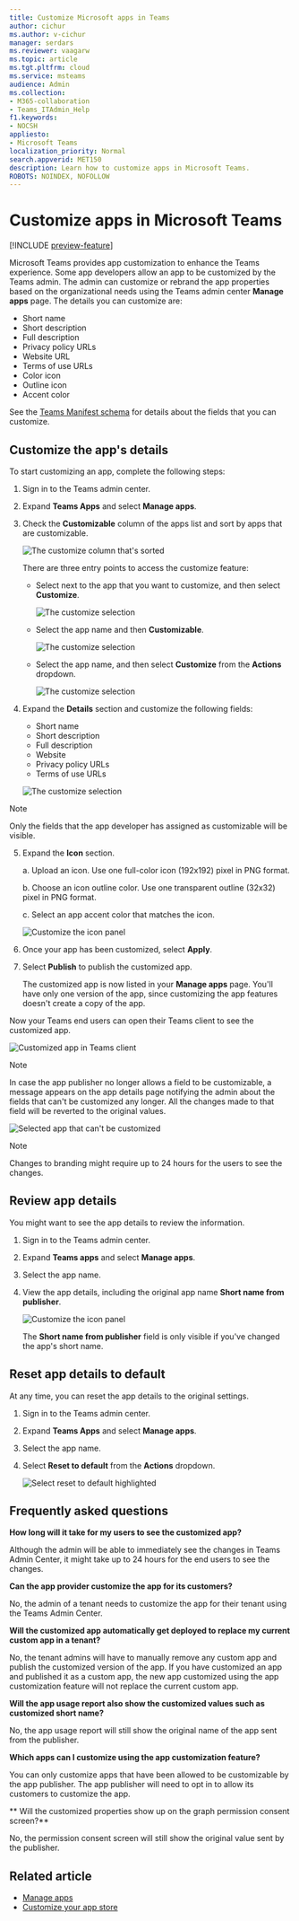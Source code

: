 ```yaml
---
title: Customize Microsoft apps in Teams
author: cichur
ms.author: v-cichur
manager: serdars
ms.reviewer: vaagarw
ms.topic: article
ms.tgt.pltfrm: cloud
ms.service: msteams
audience: Admin
ms.collection: 
- M365-collaboration
- Teams_ITAdmin_Help
f1.keywords:
- NOCSH
appliesto: 
- Microsoft Teams
localization_priority: Normal
search.appverid: MET150
description: Learn how to customize apps in Microsoft Teams. 
ROBOTS: NOINDEX, NOFOLLOW
---
```


# Customize apps in Microsoft Teams

[!INCLUDE [preview-feature](includes/preview-feature.md)]

 Microsoft Teams provides app customization to enhance the Teams experience. Some app developers allow an app to be customized by the Teams admin. The admin can customize or rebrand the app properties based on the organizational needs using the Teams admin center **Manage apps** page. The details you can customize are:

- Short name
- Short description
- Full description
- Privacy policy URLs
- Website URL
- Terms of use URLs
- Color icon
- Outline icon
- Accent color

See the [Teams Manifest schema](https://docs.microsoft.com/microsoftteams/platform/resources/schema/manifest-schema) for details about the fields that you can customize.

## Customize the app's details

To start customizing an app, complete the following steps:

1. Sign in to the Teams admin center.
2. Expand **Teams Apps** and select **Manage apps**.
3. Check the **Customizable** column of the apps list and sort by apps that are customizable.

   ![The customize column that's sorted](media/customize-column.png)

   There are three entry points to access the customize feature:

   - Select next to the app that you want to customize, and then select **Customize**.

     ![The customize selection](media/select-app-to-customize.png)

   - Select the app name and then **Customizable**.

     ![The customize selection](media/app-details-customizable.png)

   - Select the app name, and then select **Customize** from the **Actions** dropdown.

     ![The customize selection](media/customize-action-menu.png)

4. Expand the **Details** section and customize the following fields:

    - Short name
    - Short description
    - Full description
    - Website
    - Privacy policy URLs
    - Terms of use URLs

   ![The customize selection](media/customize-settings.png)

> [!Note]
> Only the fields that the app developer has assigned as customizable will be visible.

5. Expand the **Icon** section.

   a. Upload an icon. Use one full-color icon (192x192) pixel in PNG format.

   b. Choose an icon outline color. Use one transparent outline (32x32) pixel in PNG format.

   c. Select an app accent color that matches the icon.

    ![Customize the icon panel](media/customize-app-colors.png)

6. Once your app has been customized, select **Apply**.

7. Select **Publish** to publish the customized app.

   The customized app is now listed in your **Manage apps** page. You'll have only one version of the app, since customizing the app features doesn't create a copy of the app.

Now your Teams end users can open their Teams client to see the customized app.

   ![Customized app in Teams client](media/find-customized-app.png)

> [!Note]
> In case the app publisher no longer allows a field to be customizable, a message appears on the app details page notifying the admin about the fields that can't be customized any longer. All the changes made to that field will be reverted to the original values.

 ![Selected app that can't be customized](media/customized-not-allowed.png)

> [!Note]
> Changes to branding might require up to 24 hours for the users to see the changes.

## Review app details

You might want to see the app details to review the information.

1. Sign in to the Teams admin center.

2. Expand **Teams apps** and select **Manage apps**.

3. Select the app name.

4. View the app details, including the original app name **Short name from publisher**.

   ![Customize the icon panel](media/app-details-original-name.png)

   The **Short name from publisher** field is only visible if you've changed the app's short name.

## Reset app details to default

At any time, you can reset the app details to the original settings.

1. Sign in to the Teams admin center.

2. Expand **Teams Apps** and select **Manage apps**.

3. Select the app name.

4. Select **Reset to default** from the **Actions** dropdown.

   ![Select reset to default highlighted](media/select-reset.png)

## Frequently asked questions

**How long will it take for my users to see the customized app?**

Although the admin will be able to immediately see the changes in Teams Admin Center, it might take up to 24 hours for the end users to see the changes.  

**Can the app provider customize the app for its customers?**

 No, the admin of a tenant needs to customize the app for their tenant using the Teams Admin Center.

**Will the customized app automatically get deployed to replace my current custom app in a tenant?**

No, the tenant admins will have to manually remove any custom app and publish the customized version of the app. If you have customized an app and published it as a custom app, the new app customized using the app customization feature will not replace the current custom app.  

**Will the app usage report also show the customized values such as customized short name?**

 No, the app usage report will still show the original name of the app sent from the publisher.

**Which apps can I customize using the app customization feature?**

You can only customize apps that have been allowed to be customizable by the app publisher. The app publisher will need to opt in to allow its customers to customize the app.

** Will the customized properties show up on the graph permission consent screen?**

No, the permission consent screen will still show the original value sent by the publisher.
## Related article

- [Manage apps](manage-apps.md)
- [Customize your app store](customize-your-app-store.md)

